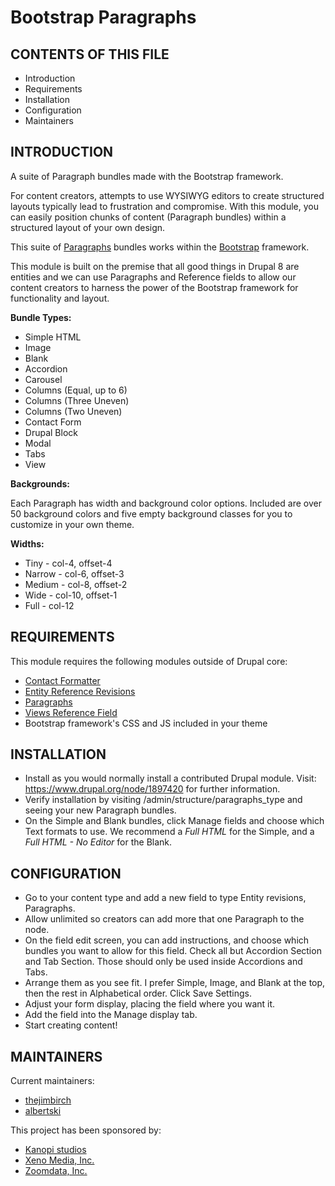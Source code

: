 # Bootstrap Paragraphs

CONTENTS OF THIS FILE
---------------------

 * Introduction
 * Requirements
 * Installation
 * Configuration
 * Maintainers

INTRODUCTION
------------

A suite of Paragraph bundles made with the Bootstrap framework.

For content creators, attempts to use WYSIWYG editors to create structured
layouts typically lead to frustration and compromise. With this module, you can
easily position chunks of content (Paragraph bundles) within a structured
layout of your own design.

This suite of [Paragraphs](https://www.drupal.org/project/paragraphs) bundles
works within the [Bootstrap](http://getbootstrap.com) framework.

This module is built on the premise that all good things in Drupal 8 are
entities and we can use Paragraphs and Reference fields to allow our content
creators to harness the power of the Bootstrap framework for functionality
and layout.

**Bundle Types:**

  * Simple HTML
  * Image
  * Blank
  * Accordion
  * Carousel
  * Columns (Equal, up to 6)
  * Columns (Three Uneven)
  * Columns (Two Uneven)
  * Contact Form
  * Drupal Block
  * Modal
  * Tabs
  * View

**Backgrounds:**

Each Paragraph has width and background color options. Included are over 50
background colors and five empty background classes for you to customize in
your own theme.

**Widths:**

  * Tiny - col-4, offset-4
  * Narrow - col-6, offset-3
  * Medium - col-8, offset-2
  * Wide - col-10, offset-1
  * Full - col-12


REQUIREMENTS
------------

This module requires the following modules outside of Drupal core:

  * [Contact Formatter](https://www.drupal.org/project/contact_formatter)
  * [Entity Reference Revisions](
  https://www.drupal.org/project/entity_reference_revisions)
  * [Paragraphs](https://www.drupal.org/project/paragraphs)
  * [Views Reference Field](https://www.drupal.org/project/viewsreference)
  * Bootstrap framework's CSS and JS included in your theme


INSTALLATION
------------

  * Install as you would normally install a contributed Drupal module. Visit:
    https://www.drupal.org/node/1897420 for further information.
  * Verify installation by visiting /admin/structure/paragraphs_type and seeing
    your new Paragraph bundles.
  * On the Simple and Blank bundles, click Manage fields and choose which Text
    formats to use.  We recommend a *Full HTML* for the Simple, and a
    *Full HTML - No Editor* for the Blank.


CONFIGURATION
-------------

  * Go to your content type and add a new field to type Entity revisions,
    Paragraphs.
  * Allow unlimited so creators can add more that one Paragraph to the node.
  * On the field edit screen, you can add instructions, and choose which
    bundles you want to allow for this field. Check all but Accordion Section and
    Tab Section. Those should only be used inside Accordions and Tabs.
  * Arrange them as you see fit. I prefer Simple, Image, and Blank at the top,
    then the rest in Alphabetical order. Click Save Settings.
  * Adjust your form display, placing the field where you want it.
  * Add the field into the Manage display tab.
  * Start creating content!


MAINTAINERS
-----------

Current maintainers:
  * [thejimbirch](https://www.drupal.org/u/thejimbirch)
  * [albertski](https://www.drupal.org/u/albertski)

This project has been sponsored by:
  * [Kanopi studios](https://www.drupal.org/kanopi-studios)
  * [Xeno Media, Inc.](http://www.xenomedia.com)
  * [Zoomdata, Inc.](http://www.zoomdata.com)
